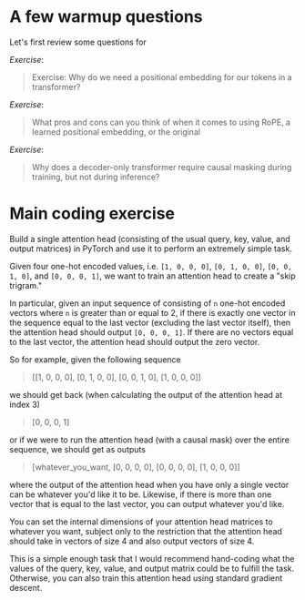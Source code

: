 # A few warmup questions

Let's first review some questions for 

*Exercise*:

> Exercise: Why do we need a positional embedding for our tokens in a
> transformer?

*Exercise*:

> What pros and cons can you think of when it comes to using RoPE, a
> learned positional embedding, or the original 

*Exercise*: 

> Why does a decoder-only transformer require causal masking during
> training, but not during inference?

# Main coding exercise

Build a single attention head (consisting of the usual query, key, value, and
output matrices) in PyTorch and use it to perform an extremely simple task.

Given four one-hot encoded values, i.e. `[1, 0, 0, 0]`, `[0, 1, 0, 0]`, `[0, 0,
1, 0]`, and `[0, 0, 0, 1]`, we want to train an attention head to create a "skip
trigram."

In particular, given an input sequence of consisting of `n` one-hot encoded
vectors where `n` is greater than or equal to 2, if there is exactly one vector in the
sequence equal to the  last vector (excluding the last vector itself), then the
attention head should output `[0, 0, 0, 1]`. If there are no vectors equal to
the last vector, the attention head should output the zero vector.

So for example, given the following sequence

> [[1, 0, 0, 0], [0, 1, 0, 0], [0, 0, 1, 0], [1, 0, 0, 0]]

we should get back (when calculating the output of the attention head at index
3)

> [0, 0, 0, 1]

or if we were to run the attention head (with a causal mask) over the entire
sequence, we should get as outputs

> [whatever_you_want, [0, 0, 0, 0], [0, 0, 0, 0], [1, 0, 0, 0]]

where the output of the attention head when you have only a single vector can be
whatever you'd like it to be. Likewise, if there is more than one vector that is
equal to the last vector, you can output whatever you'd like.

You can set the internal dimensions of your attention head matrices to whatever
you want, subject only to the restriction that the attention head should take in
vectors of size 4 and also output vectors of size 4.

This is a simple enough task that I would recommend hand-coding what the values
of the query, key, value, and output matrix could be to fulfill the task.
Otherwise, you can also train this attention head using standard gradient
descent.



